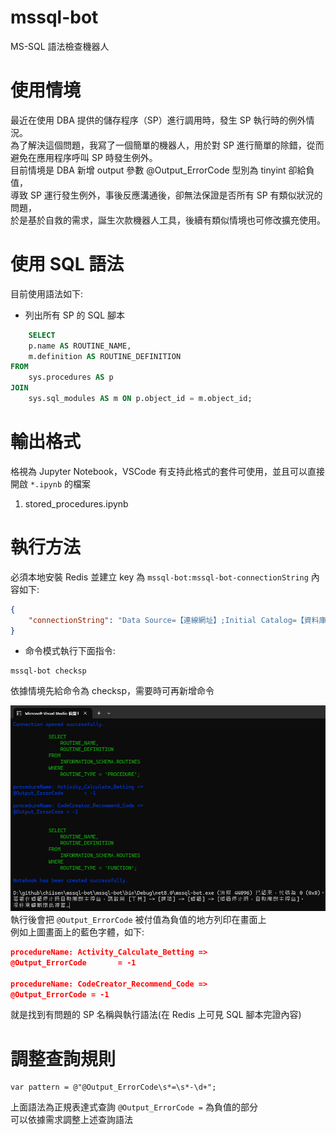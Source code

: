 # mssql-bot
MS-SQL 語法檢查機器人  

# 使用情境
最近在使用 DBA 提供的儲存程序（SP）進行調用時，發生 SP 執行時的例外情況。  
為了解決這個問題，我寫了一個簡單的機器人，用於對 SP 進行簡單的除錯，從而避免在應用程序呼叫 SP 時發生例外。  
目前情境是 DBA 新增 output 參數 @Output_ErrorCode 型別為 tinyint 卻給負值，  
導致 SP 運行發生例外，事後反應溝通後，卻無法保證是否所有 SP 有類似狀況的問題，  
於是基於自救的需求，誕生次款機器人工具，後續有類似情境也可修改擴充使用。  

# 使用 SQL 語法
目前使用語法如下:  
- 列出所有 SP 的 SQL 腳本  
```sql
    SELECT 
    p.name AS ROUTINE_NAME, 
    m.definition AS ROUTINE_DEFINITION 
FROM 
    sys.procedures AS p
JOIN 
    sys.sql_modules AS m ON p.object_id = m.object_id;
```

# 輸出格式
格視為 Jupyter Notebook，VSCode 有支持此格式的套件可使用，並且可以直接開啟 `*.ipynb` 的檔案  
1. stored_procedures.ipynb

# 執行方法
必須本地安裝 Redis
並建立 key 為 `mssql-bot:mssql-bot-connectionString`
內容如下:  
```json
{
    "connectionString": "Data Source=【連線網址】;Initial Catalog=【資料庫名稱】;User ID=【帳號】;Password=【密碼】;Connect Timeout=30;Encrypt=False;TrustServerCertificate=False;ApplicationIntent=ReadWrite;MultiSubnetFailover=False;Pooling=true;Min Pool Size=10;Max Pool Size=150;"
}
```
- 命令模式執行下面指令:
```
mssql-bot checksp
```
依據情境先給命令為 checksp，需要時可再新增命令

![執行畫面](./images/MSSQL-BOT.png)
執行後會把 `@Output_ErrorCode` 被付值為負值的地方列印在畫面上  
例如上圖畫面上的藍色字體，如下:
```json
procedureName: Activity_Calculate_Betting =>
@Output_ErrorCode       = -1

procedureName: CodeCreator_Recommend_Code =>
@Output_ErrorCode = -1
```
就是找到有問題的 SP 名稱與執行語法(在 Redis 上可見 SQL 腳本完證內容)  

# 調整查詢規則
```
var pattern = @"@Output_ErrorCode\s*=\s*-\d+";
```
上面語法為正規表達式查詢 `@Output_ErrorCode =` 為負值的部分  
可以依據需求調整上述查詢語法

